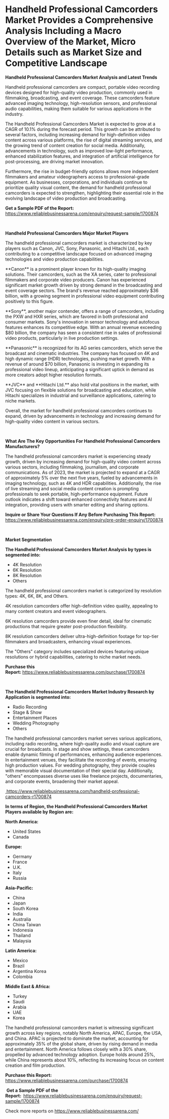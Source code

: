 <p><h1>Handheld Professional Camcorders Market Provides a Comprehensive Analysis Including a Macro Overview of the Market, Micro Details such as Market Size and Competitive Landscape</h1></p><p><strong>Handheld Professional Camcorders Market Analysis and Latest Trends</strong></p>
<p><p>Handheld professional camcorders are compact, portable video recording devices designed for high-quality video production, commonly used in filmmaking, broadcasting, and event coverage. These camcorders feature advanced imaging technology, high-resolution sensors, and professional audio capabilities, making them suitable for various applications in the industry.</p><p>The Handheld Professional Camcorders Market is expected to grow at a CAGR of 10.1% during the forecast period. This growth can be attributed to several factors, including increasing demand for high-definition video content across various platforms, the rise of digital streaming services, and the growing trend of content creation for social media. Additionally, advancements in technology, such as improved low-light performance, enhanced stabilization features, and integration of artificial intelligence for post-processing, are driving market innovation.</p><p>Furthermore, the rise in budget-friendly options allows more independent filmmakers and amateur videographers access to professional-grade equipment. As businesses, corporations, and individuals continue to prioritize quality visual content, the demand for handheld professional camcorders is expected to strengthen, highlighting their essential role in the evolving landscape of video production and broadcasting.</p></p>
<p><strong>Get a Sample PDF of the Report:&nbsp;</strong> <a href="https://www.reliablebusinessarena.com/enquiry/request-sample/1700874?utm_campaign=3497&utm_medium=2&utm_source=Github&utm_content=ia&utm_term=27032025&utm_id=handheld-professional-camcorders">https://www.reliablebusinessarena.com/enquiry/request-sample/1700874</a></p>
<p>&nbsp;</p>
<p><strong>Handheld Professional Camcorders Major Market Players</strong></p>
<p><p>The handheld professional camcorders market is characterized by key players such as Canon, JVC, Sony, Panasonic, and Hitachi Ltd., each contributing to a competitive landscape focused on advanced imaging technologies and video production capabilities.</p><p>**Canon** is a prominent player known for its high-quality imaging solutions. Their camcorders, such as the XA series, cater to professional filmmakers and corporate video producers. Canon has experienced significant market growth driven by strong demand in the broadcasting and event coverage sectors. The brand's revenue reached approximately $36 billion, with a growing segment in professional video equipment contributing positively to this figure.</p><p>**Sony**, another major contender, offers a range of camcorders, including the PXW and HXR series, which are favored in both professional and consumer markets. Sony's innovation in sensor technology and autofocus features enhances its competitive edge. With an annual revenue exceeding $80 billion, the company has seen a consistent rise in sales of professional video products, particularly in live production settings.</p><p>**Panasonic** is recognized for its AG series camcorders, which serve the broadcast and cinematic industries. The company has focused on 4K and high dynamic range (HDR) technologies, pushing market growth. With a revenue of around $70 billion, Panasonic is investing in expanding its professional video lineup, anticipating a significant uptick in demand as more creators adopt higher resolution formats.</p><p>**JVC** and **Hitachi Ltd.** also hold vital positions in the market, with JVC focusing on flexible solutions for broadcasting and education, while Hitachi specializes in industrial and surveillance applications, catering to niche markets.</p><p>Overall, the market for handheld professional camcorders continues to expand, driven by advancements in technology and increasing demand for high-quality video content in various sectors.</p></p>
<p>&nbsp;</p>
<p><strong>What Are The Key Opportunities For Handheld Professional Camcorders Manufacturers?</strong></p>
<p><p>The handheld professional camcorders market is experiencing steady growth, driven by increasing demand for high-quality video content across various sectors, including filmmaking, journalism, and corporate communications. As of 2023, the market is projected to expand at a CAGR of approximately 5% over the next five years, fueled by advancements in imaging technology, such as 4K and HDR capabilities. Additionally, the rise of live streaming and social media content creation is prompting professionals to seek portable, high-performance equipment. Future outlook indicates a shift toward enhanced connectivity features and AI integration, providing users with smarter editing and sharing options.</p></p>
<p><strong>Inquire or Share Your Questions If Any Before Purchasing This Report:</strong> <a href="https://www.reliablebusinessarena.com/enquiry/pre-order-enquiry/1700874?utm_campaign=3497&utm_medium=2&utm_source=Github&utm_content=ia&utm_term=27032025&utm_id=handheld-professional-camcorders">https://www.reliablebusinessarena.com/enquiry/pre-order-enquiry/1700874</a></p>
<p>&nbsp;</p>
<p><strong>Market Segmentation</strong></p>
<p><strong>The Handheld Professional Camcorders Market Analysis by types is segmented into:</strong></p>
<p><ul><li>4K Resolution</li><li>6K Resolution</li><li>8K Resolution</li><li>Others</li></ul></p>
<p><p>The handheld professional camcorders market is categorized by resolution types: 4K, 6K, 8K, and Others. </p><p>4K resolution camcorders offer high-definition video quality, appealing to many content creators and event videographers. </p><p>6K resolution camcorders provide even finer detail, ideal for cinematic productions that require greater post-production flexibility. </p><p>8K resolution camcorders deliver ultra-high-definition footage for top-tier filmmakers and broadcasters, enhancing visual experiences. </p><p>The "Others" category includes specialized devices featuring unique resolutions or hybrid capabilities, catering to niche market needs.</p></p>
<p><strong>Purchase this Report:&nbsp;</strong><a href="https://www.reliablebusinessarena.com/purchase/1700874?utm_campaign=3497&utm_medium=2&utm_source=Github&utm_content=ia&utm_term=27032025&utm_id=handheld-professional-camcorders">https://www.reliablebusinessarena.com/purchase/1700874</a></p>
<p>&nbsp;</p>
<p><strong>The Handheld Professional Camcorders Market Industry Research by Application is segmented into:</strong></p>
<p><ul><li>Radio Recording</li><li>Stage & Show</li><li>Entertainment Places</li><li>Wedding Photography</li><li>Others</li></ul></p>
<p><p>The handheld professional camcorders market serves various applications, including radio recording, where high-quality audio and visual capture are crucial for broadcasts. In stage and show settings, these camcorders enable dynamic filming of performances, enhancing audience experiences. In entertainment venues, they facilitate the recording of events, ensuring high production values. For wedding photography, they provide couples with memorable visual documentation of their special day. Additionally, "others" encompasses diverse uses like freelance projects, documentaries, and corporate events, broadening their market appeal.</p></p>
<p><a href="https://www.reliablebusinessarena.com/handheld-professional-camcorders-r1700874?utm_campaign=3497&utm_medium=2&utm_source=Github&utm_content=ia&utm_term=27032025&utm_id=handheld-professional-camcorders">&nbsp;https://www.reliablebusinessarena.com/handheld-professional-camcorders-r1700874</a></p>
<p><strong>In terms of Region, the Handheld Professional Camcorders Market Players available by Region are:</strong></p>
<p>
    <p> <strong> North America: </strong>
        <ul>
            <li>United States</li>
            <li>Canada</li>
        </ul>
        </p> 
    <p> <strong> Europe: </strong>
        <ul>
            <li>Germany</li>
            <li>France</li>
            <li>U.K.</li>
            <li>Italy</li>
            <li>Russia</li>
        </ul>
        </p> 
    <p> <strong> Asia-Pacific: </strong>
        <ul>
            <li>China</li>
            <li>Japan</li>
            <li>South Korea</li>
            <li>India</li>
            <li>Australia</li>
            <li>China Taiwan</li>
            <li>Indonesia</li>
            <li>Thailand</li>
            <li>Malaysia</li>
        </ul>
        </p> 
    <p> <strong> Latin America: </strong>
        <ul>
            <li>Mexico</li>
            <li>Brazil</li>
            <li>Argentina Korea</li>
            <li>Colombia</li>
        </ul>
        </p> 
    <p> <strong> Middle East & Africa: </strong>
        <ul>
            <li>Turkey</li>
            <li>Saudi</li>
            <li>Arabia</li>
            <li>UAE</li>
            <li>Korea</li>
        </ul>
    </p>
    </p>
<p><p>The handheld professional camcorders market is witnessing significant growth across key regions, notably North America, APAC, Europe, the USA, and China. APAC is projected to dominate the market, accounting for approximately 35% of the global share, driven by rising demand in media and entertainment. North America follows closely with a 30% share, propelled by advanced technology adoption. Europe holds around 25%, while China represents about 10%, reflecting its increasing focus on content creation and film production.</p></p>
<p><strong>Purchase this Report: </strong><a href="https://www.reliablebusinessarena.com/purchase/1700874?utm_campaign=3497&utm_medium=2&utm_source=Github&utm_content=ia&utm_term=27032025&utm_id=handheld-professional-camcorders">https://www.reliablebusinessarena.com/purchase/1700874</a></p>
<p>&nbsp;<strong>Get a Sample PDF of the Report:&nbsp;&nbsp;</strong><a href="https://www.reliablebusinessarena.com/enquiry/request-sample/1700874?utm_campaign=3497&utm_medium=2&utm_source=Github&utm_content=ia&utm_term=27032025&utm_id=handheld-professional-camcorders">https://www.reliablebusinessarena.com/enquiry/request-sample/1700874</a></p>
<p><strong></strong></p>
<p>Check more reports on <a href="https://www.reliablebusinessarena.com/?utm_campaign=3497&utm_medium=2&utm_source=Github&utm_content=ia&utm_term=27032025&utm_id=handheld-professional-camcorders">https://www.reliablebusinessarena.com/</a></p>